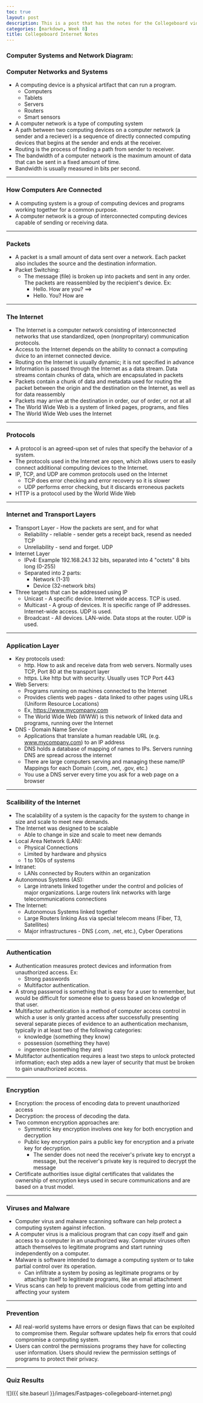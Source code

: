 ```yaml
---
toc: true
layout: post
description: This is a post that has the notes for the Collegeboard videos on the Internet
categories: [markdown, Week 8]
title: Collegeboard Internet Notes
---
```


### Computer Systems and Network Diagram:


### Computer Networks and Systems
- A computing device is a physical artifact that can run a program.
    - Computers
    - Tablets
    - Servers
    - Routers
    - Smart sensors
- A computer network is a type of computing system
- A path between two computing devices on a computer network (a sender and a reciever) is a sequence of directly connected computing devices that begins at the sender and ends at the receiver.
- Routing is the process of finding a path from sender to receiver.
- The bandwidth of a computer network is the maximum amount of data that can be sent in a fixed amount of time.
- Bandwidth is usually measured in bits per second.

---

### How Computers Are Connected
- A computing system is a group of computing devices and programs working together for a common purpose.
- A computer network is a group of interconnected computing devices capable of sending or receiving data.

---

### Packets
- A packet is a small amount of data sent over a network. Each packet also includes the source and the destination information.
- Packet Switching:
    - The message (file) is broken up into packets and sent in any order. The packets are reassembled by the recipient's device. Ex:
        - Hello. How are you? ==>
        - Hello.    You?     How are


---

### The Internet
- The Internet is a computer network consisting of interconnected networks that use standardized, open (nonpropritary) communication protocols.
- Access to the Internet depends on the ability to connact a computing dvice to an internet connected device.
- Routing on the Internet is usually dynamic; it is not specified in advance
- Information is passed through the Internet as a data stream. Data streams contain chunks of data, which are encapsulated in packets
- Packets contain a chunk of data and metadata used for routing the packet between the origin and the destination on the Internet, as well as for data reassembly
- Packets may arrive at the destination in order, our of order, or not at all
- The World Wide Web is a system of linked pages, programs, and files
- The World Wide Web uses the Internet

---

### Protocols
- A protocol is an agreed-upon set of rules that specify the behavior of a system.
- The protocols used in the Internet are open, which allows users to easily connect additional computing devices to the Internet.
- IP, TCP, and UDP are common protocols used on the Internet
    - TCP does error checking and error recovery so it is slower
    - UDP performs error checking, but it discards erroneous packets
- HTTP is a protocol used by the World Wide Web

---

### Internet and Transport Layers
- Transport Layer - How the packets are sent, and for what
    - Reliability - reliable - sender gets a receipt back, resend as needed
    TCP
    - Unreliability - send and forget.
    UDP
- Internet Layer
    - IPv4: Example 192.168.24.1
    32 bits, separated into 4 "octets"
    8 bits long (0-255)
    - Separated into 2 parts:
        - Network (1-31)
        - Device (32-network bits)
- Three targets that can be addressed using IP
    - Unicast - A specific device. Internet wide access. TCP is used.
    - Multicast - A group of devices. It is specific range of IP addresses. Internet-wide access. UDP is used.
    - Broadcast - All devices. LAN-wide. Data stops at the router. UDP is used.

---

### Application Layer
- Key protocols used:
    - http. How to ask and receive data from web servers. Normally uses TCP, Port 80 at the transport layer
    - https. Like http but with security. Usually uses TCP Port 443
- Web Servers:
    - Programs running on machines connected to the Internet
    - Provides clients web pages - data linked to other pages using URLs (Uniform Resource Locations)
    - Ex, https://www.mycompany.com
    - The World Wide Web (WWW) is this network of linked data and programs, running over the Internet
- DNS - Domain Name Service
    - Applications that translate a human readable URL (e.g. www.mycompany.com) to an IP address
    - DNS holds a database of mapping of names to IPs. Servers running DNS are spread across the internet
    - There are large computers serving and managing these name/IP Mappings for each Domain (.com, .net, .gov, etc.)
    - You use a DNS server every time you ask for a web page on a browser



---

### Scalibility of the Internet
- The scalability of a system is the capacity for the system to change in size and scale to meet new demands.
- The Internet was designed to be scalable
    - Able to change in size and scale to meet new demands
- Local Area Network (LAN):
    - Physical Connections
    - Limited by hardware and physics
    - 1 to 100s of systems
- Intranet:
    - LANs connected by Routers within an organization
- Autonomous Systems (AS):
    - Large intranets linked together under the control and policies of major organizations. Large routers link networks with large telecommunications connections
- The Internet:
    - Autonomous Systems linked together
    - Large Routers linking Ass via special telecom means (Fiber, T3, Satellites)
    - Major infrastructures - DNS (.com, .net, etc.), Cyber Operations

---

### Authentication
- Authentication measures protect devices and information from unauthorized access. Ex:
    - Strong passwords 
    - Multifactor authentication.
- A strong passwrod is something that is easy for a user to remember, but would be difficult for someone else to guess based on knowledge of that user.
- Multifactor authentication is a method of computer access control in which a user is only granted access after successfully presenting several separate pieces of evidence to an authentication mechanism, typically in at least two of the following categories: 
    - knowledge (something they know)
    - possession (something they have)
    - ingerence (something they are)
- Multifactor authentication requires a least two steps to unlock protected information; each step adds a new layer of security that must be broken to gain unauthorized access.

---

### Encryption
- Encryption: the process of encoding data to prevent unauthorized access
- Decryption: the process of decoding the data. 
- Two common encryption approaches are:
    - Symmetric key encryption involves one key for both encryption and decryption
    - Public key encryption pairs a public key for encryption and a private key for decryption.
        - The sender does not need the receiver's private key to encrypt a message, but the receiver's private key is required to decrypt the message
- Certificate authorities issue digital certificates that validates the ownership of encryption keys used in secure communications and are based on a trust model.

---

### Viruses and Malware
- Computer virus and malware scanning software can help protect a computing system against infection.
- A computer virus is a malicious program that can copy itself and gain access to a computer in an unauthorized way. Computer viruses often attach themselves to legitimate programs and start running independently on a computer.
- Malware is software intended to damage a computing system or to take partial control over its operation.
    - Can infiltrate a system by posing as legitimate programs or by attachign itself to legitimate programs, like an email attachment
- Virus scans can help to prevent malicious code from getting into and affecting your system


---

### Prevention
- All real-world systems have errors or design flaws that can be exploited to compromise them. Regular software updates help fix errors that could compromise a computing system.
- Users can control the permissions programs they have for collecting user information. Users should review the permission settings of programs to protect their privacy.

---

### Quiz Results
![]({{ site.baseurl }}/images/Fastpages-collegeboard-internet.png)
